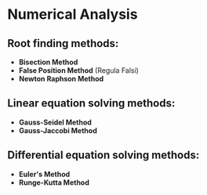 # Numerical Analysis

## Root finding methods:
- **Bisection Method**
- **False Position Method** (Regula Falsi)
- **Newton Raphson Method**

## Linear equation solving methods:
- **Gauss-Seidel Method**
- **Gauss-Jaccobi Method**

## Differential equation solving methods:
- **Euler's Method**
- **Runge-Kutta Method**

